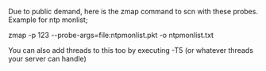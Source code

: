 Due to public demand, here is the zmap command to scn with these probes.
Example for ntp monlist;

zmap -p 123 --probe-args=file:ntpmonlist.pkt -o ntpmonlist.txt

You can also add threads to this too by executing -T5 (or whatever threads your server can handle)
